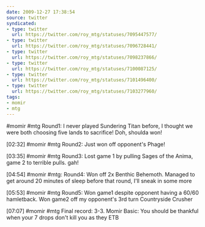 ```yaml
---
date: 2009-12-27 17:38:54
source: twitter
syndicated:
- type: twitter
  url: https://twitter.com/roy_mtg/statuses/7095447577/
- type: twitter
  url: https://twitter.com/roy_mtg/statuses/7096728441/
- type: twitter
  url: https://twitter.com/roy_mtg/statuses/7098237866/
- type: twitter
  url: https://twitter.com/roy_mtg/statuses/7100087125/
- type: twitter
  url: https://twitter.com/roy_mtg/statuses/7101496400/
- type: twitter
  url: https://twitter.com/roy_mtg/statuses/7103277960/
tags:
- momir
- mtg
---
```


#momir #mtg Round1: I never played Sundering Titan before, I thought we were both choosing five lands to sacrifice! Doh, shoulda won!

[02:32] #momir #mtg Round2: Just won off opponent's Phage!

[03:35] #momir #mtg Round3: Lost game 1 by pulling Sages of the Anima, game 2 to terrible pulls. gah!

[04:54] #momir #mtg: Round4: Won off 2x Benthic Behemoth. Managed to get around 20 minutes of sleep before that round, I'll sneak in some more

[05:53] #momir #mtg Round5: Won game1 despite opponent having a 60/60 hamletback. Won game2 off my opponent's 3rd turn Countryside Crusher

[07:07] #momir #mtg Final record: 3-3. Momir Basic: You should be thankful when your 7 drops don't kill you as they ETB